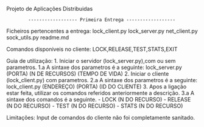 Projeto de Aplicações Distribuidas

            ------------------ Primeira Entrega ------------------

Ficheiros pertencentes a entrega:
lock_client.py
lock_server.py
net_client.py
sock_utils.py
readme.md

Comandos disponiveis no cliente:
    LOCK,RELEASE,TEST,STATS,EXIT


Guia de utilização:
    1. Iniciar o servidor (lock_server.py),com ou sem parametros.
        1.a A sintaxe dos parametros é a seguinte:
            lock_server.py (PORTA) (N DE RECURSOS) (TEMPO DE VIDA)
    2. Iniciar o cliente (lock_client.py) com parametros.
        2.a A sintaxe dos parametros é a seguinte:
            lock_client.py (ENDEREÇO) (PORTA) (ID DO CLIENTE)
    3. Apos a ligação estar feita, utilizar os comandos referidos anteriormente a descrição.
        3.a A sintaxe dos comandos é a seguinte.
            - LOCK (N DO RECURSO)
            - RELEASE (N DO RECURSO)
            - TEST (N DO RECURSO)
            - STATS (N DO RECURSO)

Limitações:
 Input de comandos do cliente não foi completamente sanitado.